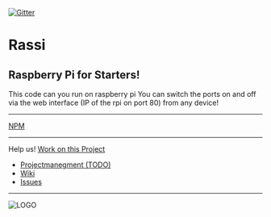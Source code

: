 [![Gitter](https://badges.gitter.im/Sharkbyteprojects/RassI.svg)](https://gitter.im/Sharkbyteprojects/RassI?utm_source=badge&utm_medium=badge&utm_campaign=pr-badge)
# Rassi
## Raspberry Pi for Starters!

This code can you run on raspberry pi
You can switch the ports on and off via the web interface (IP of the rpi on port 80) from any device!

---
[NPM](https://www.npmjs.com/package/rassi)

---

Help us! [Work on this Project](https://github.com/FreeSoftwareDevlopment/RassI)


- [Projectmanegment (TODO)](https://github.com/Sharkbyteprojects/RassI/projects/1?fullscreen=true)
- [Wiki](https://github.com/Sharkbyteprojects/RassI/wiki)
- [Issues](https://github.com/Sharkbyteprojects/RassI/issues)

---

![LOGO](https://sharkbyteprojects.github.io/RassI/public/RASSI%20LOGO.svg)
